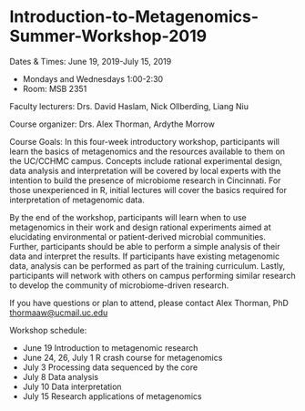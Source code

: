 # Introduction-to-Metagenomics-Summer-Workshop-2019

Dates & Times:  June 19, 2019-July 15, 2019 

- Mondays and Wednesdays 1:00-2:30
- Room: MSB 2351

Faculty lecturers:  Drs. David Haslam, Nick Ollberding, Liang Niu

Course organizer:  Drs. Alex Thorman, Ardythe Morrow


Course Goals:
In this four-week introductory workshop, participants will learn the basics of metagenomics and the resources available to them on the UC/CCHMC campus. Concepts include rational experimental design, data analysis and interpretation will be covered by local experts with the intention to build the presence of microbiome research in Cincinnati. For those unexperienced in R, initial lectures will cover the basics required for interpretation of metagenomic data. 

By the end of the workshop, participants will learn when to use metagenomics in their work and design rational experiments aimed at elucidating environmental or patient-derived microbial communities. Further, participants should be able to perform a simple analysis of their data and interpret the results. If participants have existing metagenomic data, analysis can be performed as part of the training curriculum. Lastly, participants will network with others on campus performing similar research to develop the community of microbiome-driven research.

If you have questions or plan to attend, please contact Alex Thorman, PhD   thormaaw@ucmail.uc.edu

Workshop schedule:
- June 19                              Introduction to metagenomic research 
- June 24, 26, July 1                  R crash course for metagenomics
- July 3                               Processing data sequenced by the core 
- July 8                               Data analysis
- July 10                              Data interpretation
- July 15                              Research applications of metagenomics 
